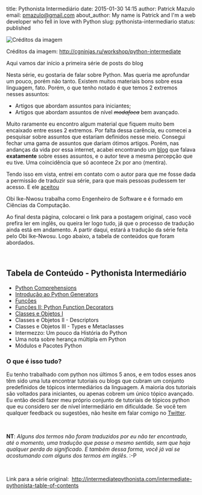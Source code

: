 title: Pythonista Intermediário
date: 2015-01-30 14:15
author: Patrick Mazulo
email: pmazulo@gmail.com
about_author: My name is Patrick and I'm a web developer who fell in love with Python
slug: pythonista-intermediario
status: published

![Créditos da imagem]({filename}/images/pages/python-intermediate.jpg)

Créditos da imagem: http://cgninjas.ru/workshop/python-intermediate

Aqui vamos dar início a primeira série de posts do blog

Nesta série, eu gostaria de falar sobre Python. Mas queria me aprofundar
um pouco, porém não tanto. Existem muitos materiais bons sobre essa
linguagem, fato. Porém, o que tenho notado é que temos 2 extremos nesses
assuntos:

-   Artigos que abordam assuntos para iniciantes;
-   Artigos que abordam assuntos de nível ~~*modafoca*~~ bem avançado.

Muito raramente eu encontro algum material que fiquem muito bem
encaixado entre esses 2 extremos. Por falta dessa carência, eu comecei a
pesquisar sobre assuntos que estariam definidos nesse meio. Consegui
fechar uma gama de assuntos que dariam ótimos artigos. Porém, nas
andanças da vida por essa internet, acabei encontrando um
[blog](http://intermediatepythonista.com/) que falava **exatamente**
sobre esses assuntos, e o autor teve a mesma percepção que eu tive. Uma
coincidência que só acontece 2x por ano (mentira).

Tendo isso em vista, entrei em contato com o autor para que me fosse
dada a permissão de traduzir sua série, para que mais pessoas pudessem
ter acesso. E ele
[aceitou](https://twitter.com/obi_inc/status/559421251195002880)

Obi Ike-Nwosu trabalha como Engenheiro de Software e é formado em
Ciências da Computação.

Ao final desta página, colocarei o link para a postagem original, caso
você prefira ler em inglês, ou queira ler logo tudo, já que o processo
de tradução ainda está em andamento. A partir daqui, estará a tradução
da série feita pelo Obi Ike-Nwosu. Logo abaixo, a tabela de conteúdos
que foram abordados.

 

Tabela de Conteúdo - Pythonista Intermediário
---------------------------------------------

-   [Python Comprehensions]({filename}/posts/python-comprehensions.md)
-   [Introdução ao Python Generators]({filename}/posts/introducao-ao-python-generators.md)
-   [Funções]({filename}/posts/funcoes-python.md)
-   [Funções II: Python Function Decorators]({filename}/posts/funcoes-python-ii-decorators.md)
-   [Classes e Objetos I]({filename}/posts/classes-e-objetos-i.md)
-   Classes e Objetos II - Descriptors
-   Classes e Objetos III - Types e Metaclasses
-   Intermezzo: Um pouco da História do Python
-   Uma nota sobre herança múltipla em Python
-   Módulos e Pacotes Python

### O que é isso tudo?

Eu tenho trabalhado com python nos últimos 5 anos, e em todos esses anos
têm sido uma luta encontrar tutoriais ou blogs que cubram um conjunto
predefinidos de tópicos intermediários da linguagem. A maioria dos
tutoriais são voltados para iniciantes, ou apenas cobrem um único tópico
avançado. Eu então decidi fazer meu próprio conjunto de tutoriais de
tópicos python que eu considero ser de nível intermediário em
dificuldade. Se você tem qualquer feedback ou sugestões, não hesite em
falar comigo no [Twitter](https://twitter.com/obi_inc).

 

**NT**: *Alguns dos termos não foram traduzidos por eu não ter
encontrado, até o momento, uma tradução que passe o mesmo sentido, sem
que haja qualquer perda do significado. E também dessa forma, você já
vai se acostumando com alguns dos termos em inglês*. :-P

 

Link para a série original: 
<http://intermediatepythonista.com/intermediate-pythonista-table-of-contents>
